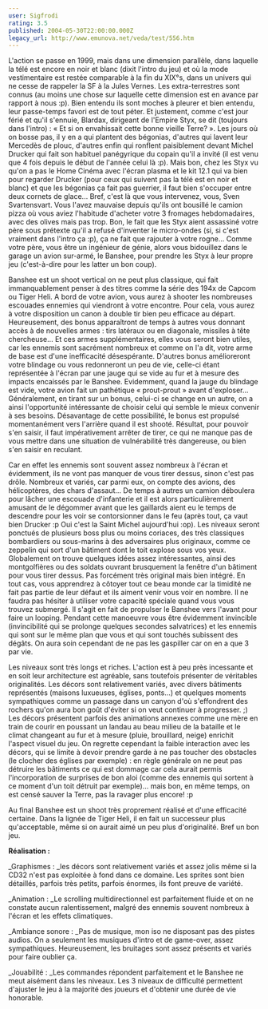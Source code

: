 ```yaml
---
user: Sigfrodi
rating: 3.5
published: 2004-05-30T22:00:00.000Z
legacy_url: http://www.emunova.net/veda/test/556.htm
---
```

L'action se passe en 1999, mais dans une dimension parallèle, dans laquelle la télé est encore en noir et blanc (dixit l'intro du jeu) et où la mode vestimentaire est restée comparable à la fin du XIX°s, dans un univers qui ne cesse de rappeler la SF à la Jules Vernes. Les extra-terrestres sont connus (au moins une chose sur laquelle cette dimension est en avance par rapport à nous :p). Bien entendu ils sont moches à pleurer et bien entendu, leur passe-temps favori est de tout péter. Et justement, comme c'est jour férié et qu'il s'ennuie, Blardax, dirigeant de l'Empire Styx, se dit (toujours dans l'intro) : « Et si on envahissait cette bonne vieille Terre? ». Les jours où on bosse pas, il y en a qui plantent des bégonias, d'autres qui lavent leur Mercedès de plouc, d'autres enfin qui ronflent paisiblement devant Michel Drucker qui fait son habituel panégyrique du copain qu'il a invité (il est venu que 4 fois depuis le début de l'année celui là :p). Mais bon, chez les Styx vu qu'on a pas le Home Cinéma avec l'écran plasma et le kit 12.1 qui va bien pour regarder Drucker (pour ceux qui suivent pas la télé est en noir et blanc) et que les bégonias ça fait pas guerrier, il faut bien s'occuper entre deux cornets de glace... Bref, c'est là que vous intervenez, vous, Sven Svartensvart. Vous l'avez mauvaise depuis qu'ils ont bousillé le camion pizza où vous aviez l'habitude d'acheter votre 3 fromages hebdomadaires, avec des olives mais pas trop. Bon, le fait que les Styx aient assassiné votre père sous prétexte qu'il a refusé d'inventer le micro-ondes (si, si c'est vraiment dans l'intro ça :p), ça ne fait que rajouter à votre rogne... Comme votre père, vous être un ingénieur de génie, alors vous bidouillez dans le garage un avion sur-armé, le Banshee, pour prendre les Styx à leur propre jeu (c'est-à-dire pour les latter un bon coup).  

  

Banshee est un shoot vertical on ne peut plus classique, qui fait immanquablement penser à des titres comme la série des 194x de Capcom ou Tiger Heli. A bord de votre avion, vous aurez à shooter les nombreuses escouades ennemies qui viendront à votre encontre. Pour cela, vous aurez à votre disposition un canon à double tir bien peu efficace au départ. Heureusement, des bonus apparaîtront de temps à autres vous donnant accès à de nouvelles armes : tirs latéraux ou en diagonale, missiles à tête chercheuse... Et ces armes supplémentaires, elles vous seront bien utiles, car les ennemis sont sacrément nombreux et comme on l'a dit, votre arme de base est d'une inefficacité désespérante. D'autres bonus amélioreront votre blindage ou vous redonneront un peu de vie, celle-ci étant représentée à l'écran par une jauge qui se vide au fur et à mesure des impacts encaissés par le Banshee. Evidemment, quand la jauge du blindage est vide, votre avion fait un pathétique « prout-prout » avant d'exploser... Généralement, en tirant sur un bonus, celui-ci se change en un autre, on a ainsi l'opportunité intéressante de choisir celui qui semble le mieux convenir à ses besoins. Désavantage de cette possibilité, le bonus est propulsé momentanément vers l'arrière quand il est shooté. Résultat, pour pouvoir s'en saisir, il faut impérativement arrêter de tirer, ce qui ne manque pas de vous mettre dans une situation de vulnérabilité très dangereuse, ou bien s'en saisir en reculant.  

  

Car en effet les ennemis sont souvent assez nombreux à l'écran et évidemment, ils ne vont pas manquer de vous tirer dessus, sinon c'est pas drôle. Nombreux et variés, car parmi eux, on compte des avions, des hélicoptères, des chars d'assaut... De temps à autres un camion déboulera pour lâcher une escouade d'infanterie et il est alors particulièrement amusant de le dégommer avant que les gaillards aient eu le temps de descendre pour les voir se contorsionner dans le feu (après tout, ça vaut bien Drucker :p Oui c'est la Saint Michel aujourd'hui :op). Les niveaux seront ponctués de plusieurs boss plus ou moins coriaces, des très classiques bombardiers ou sous-marins à des adversaires plus originaux, comme ce zeppelin qui sort d'un bâtiment dont le toit explose sous vos yeux. Globalement on trouve quelques idées assez intéressantes, ainsi des montgolfières ou des soldats ouvrant brusquement la fenêtre d'un bâtiment pour vous tirer dessus. Pas forcément très original mais bien intégré. En tout cas, vous apprendrez à côtoyer tout ce beau monde car la timidité ne fait pas partie de leur défaut et ils aiment venir vous voir en nombre. Il ne faudra pas hésiter à utiliser votre capacité spéciale quand vous vous trouvez submergé. Il s'agit en fait de propulser le Banshee vers l'avant pour faire un looping. Pendant cette manoeuvre vous être évidemment invincible (invincibilité qui se prolonge quelques secondes salvatrices) et les ennemis qui sont sur le même plan que vous et qui sont touchés subissent des dégâts. On aura soin cependant de ne pas les gaspiller car on en a que 3 par vie.  

  

Les niveaux sont très longs et riches. L'action est à peu près incessante et en soit leur architecture est agréable, sans toutefois présenter de véritables originalités. Les décors sont relativement variés, avec divers bâtiments représentés (maisons luxueuses, églises, ponts...) et quelques moments sympathiques comme un passage dans un canyon d'où s'effondrent des rochers qu'on aura bon goût d'éviter si on veut continuer à progresser. ;) Les décors présentent parfois des animations annexes comme une mère en train de courir en poussant un landau au beau milieu de la bataille et le climat changeant au fur et à mesure (pluie, brouillard, neige) enrichit l'aspect visuel du jeu. On regrette cependant la faible interaction avec les décors, qui se limite à devoir prendre garde à ne pas toucher des obstacles (le clocher des églises par exemple) : en règle générale on ne peut pas détruire les bâtiments ce qui est dommage car cela aurait permis l'incorporation de surprises de bon aloi (comme des ennemis qui sortent à ce moment d'un toit détruit par exemple)... mais bon, en même temps, on est censé sauver la Terre, pas la ravager plus encore! :p  

  

Au final Banshee est un shoot très proprement réalisé et d'une efficacité certaine. Dans la lignée de Tiger Heli, il en fait un successeur plus qu'acceptable, même si on aurait aimé un peu plus d'originalité. Bref un bon jeu.  

  

**Réalisation :**  

  

_Graphismes : _les décors sont relativement variés et assez jolis même si la CD32 n'est pas exploitée à fond dans ce domaine. Les sprites sont bien détaillés, parfois très petits, parfois énormes, ils font preuve de variété.  

  

_Animation : _Le scrolling multidirectionnel est parfaitement fluide et on ne constate aucun ralentissement, malgré des ennemis souvent nombreux à l'écran et les effets climatiques.  

  

_Ambiance sonore : _Pas de musique, mon iso ne disposant pas des pistes audios. On a seulement les musiques d'intro et de game-over, assez sympathiques. Heureusement, les bruitages sont assez présents et variés pour faire oublier ça.  

  

_Jouabilité : _Les commandes répondent parfaitement et le Banshee ne meut aisément dans les niveaux. Les 3 niveaux de difficulté permettent d'ajuster le jeu à la majorité des joueurs et d'obtenir une durée de vie honorable.